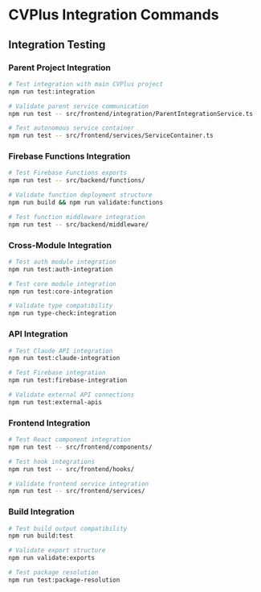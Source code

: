 # CVPlus Integration Commands

## Integration Testing

### Parent Project Integration
```bash
# Test integration with main CVPlus project
npm run test:integration

# Validate parent service communication
npm run test -- src/frontend/integration/ParentIntegrationService.ts

# Test autonomous service container
npm run test -- src/frontend/services/ServiceContainer.ts
```

### Firebase Functions Integration
```bash
# Test Firebase Functions exports
npm run test -- src/backend/functions/

# Validate function deployment structure
npm run build && npm run validate:functions

# Test function middleware integration
npm run test -- src/backend/middleware/
```

### Cross-Module Integration
```bash
# Test auth module integration
npm run test:auth-integration

# Test core module integration  
npm run test:core-integration

# Validate type compatibility
npm run type-check:integration
```

### API Integration
```bash
# Test Claude API integration
npm run test:claude-integration

# Test Firebase integration
npm run test:firebase-integration

# Validate external API connections
npm run test:external-apis
```

### Frontend Integration
```bash
# Test React component integration
npm run test -- src/frontend/components/

# Test hook integrations
npm run test -- src/frontend/hooks/

# Validate frontend service integration
npm run test -- src/frontend/services/
```

### Build Integration
```bash
# Test build output compatibility
npm run build:test

# Validate export structure
npm run validate:exports

# Test package resolution
npm run test:package-resolution
```